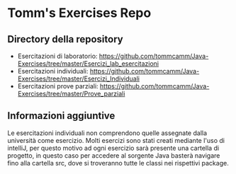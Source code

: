 # Tomm's Exercises Repo

## Directory della repository
- Esercitazioni di laboratorio: https://github.com/tommcamm/Java-Exercises/tree/master/Esercizi_lab_esercitazioni
- Esercitazioni individuali: https://github.com/tommcamm/Java-Exercises/tree/master/Esercizi_Individuali
- Esercitazioni prove parziali: https://github.com/tommcamm/Java-Exercises/tree/master/Prove_parziali

## Informazioni aggiuntive
Le esercitazioni individuali non comprendono quelle assegnate dalla università come esercizio.
Molti esercizi sono stati creati mediante l'uso di intelliJ, per questo motivo ad ogni esercizio sarà presente una cartella di progetto, in questo caso per accedere al sorgente Java basterà navigare fino alla cartella src, dove si troveranno tutte le classi nei rispettivi package.